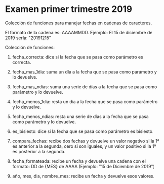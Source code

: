 <h1>Examen primer trimestre 2019</h1>
Colección de funciones para manejar fechas en cadenas de caracteres.

El formato de la cadena es: AAAAMMDD.
Ejemplo: El 15 de diciembre de 2019 sería: "20191215"

Colección de funciones:

1. fecha_correcta: dice si la fecha que se pasa como parámetro es correcta.

2. fecha_mas_1dia: suma un día a la fecha que se pasa como parámetro y lo devuelve.

3. fecha_mas_ndias: suma una serie de días a la fecha que se pasa como parámetro y lo devuelve.

4. fecha_menos_1dia: resta un día a la fecha que se pasa como parámetro y lo devuelve.

5. fecha_menos_ndias: resta una serie de días a la fecha que se pasa como parámetro y lo devuelve.

6. es_bisiesto: dice si la fecha que se pasa como parámetro es bisiesto.

7. compara_fechas: recibe dos fechas y devuelve un valor negativo si la 1ª es anterior a la
   segunda, cero si son iguales, y un valor positivo si la 1ª es posterior a la segunda.

8. fecha_formateada: recibe un fecha y devuelve una cadena con el formato:
   DD de {MES} de AAAA     (Ejemplo: "15 de Diciembre de 2019")

9. año, mes, dia, nombre_mes: recibe un fecha y devuelve esos valores.
